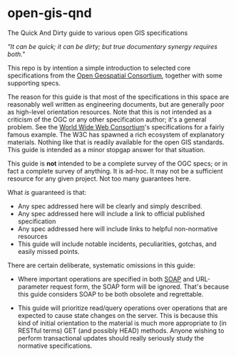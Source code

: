 open-gis-qnd
============

The Quick And Dirty guide to various open GIS specifications

_"It can be quick; it can be dirty; but true documentary synergy requires both."_

This repo is by intention a simple introduction to selected core specifications from the [Open Geospatial Consortium](http://www.opengeospatial.org/), together with some supporting specs. 

The reason for this guide is that most of the specifications in this space are reasonably well written as engineering documents, but are generally poor as high-level orientation resources. Note that this is not intended as a criticism of the OGC or any other specification author; it's a general problem. See the [World Wide Web Consortium](http://w3.org)'s specifications for a fairly famous example. The W3C has spawned a rich ecosystem of explanatory materials. Nothing like that is readily available for the open GIS standards. This guide is intended as a minor stopgap answer for that situation.

This guide is **not** intended to be a complete survey of the OGC specs; or in fact a complete survey of anything. It is ad-hoc. It may not be a sufficient resource for any given project. Not too many guarantees here.

What _is_ guaranteed is that:

 - Any spec addressed here will be clearly and simply described.
 - Any spec addressed here will include a link to official published specification
 - Any spec addressed here will include links to helpful non-normative resources
 - This guide will include notable incidents, peculiarities, gotchas, and easily missed points.

There are certain deliberate, systematic omissions in this guide:

 - Where important operations are specified in both [SOAP](http://en.wikipedia.org/wiki/SOAP) and URL-parameter request form, the SOAP form will be ignored. That's because this guide considers SOAP to be both obsolete and regrettable.

 - This guide will prioritize read/query operations over operations that are expected to cause state changes on the server. This is because this kind of initial orientation to the material is much more appropriate to (in RESTful terms) GET (and possibly HEAD) methods. Anyone wishing to perform transactional updates should really seriously study the normative specifications.
